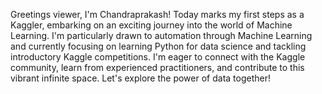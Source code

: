 Greetings viewer, I'm Chandraprakash! Today marks my first steps as a Kaggler, embarking on an exciting journey into the world of Machine Learning. I'm particularly drawn to automation through Machine Learning and currently focusing on learning Python for data science and tackling introductory Kaggle competitions.
I'm eager to connect with the Kaggle community, learn from experienced practitioners, and contribute to this vibrant infinite space. Let's explore the power of data together!
